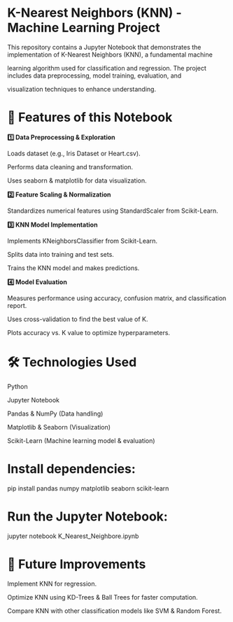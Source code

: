 # K-Nearest Neighbors (KNN) - Machine Learning Project

This repository contains a Jupyter Notebook that demonstrates the implementation of K-Nearest Neighbors (KNN), a fundamental machine 

learning algorithm used for classification and regression. The project includes data preprocessing, model training, evaluation, and

visualization techniques to enhance understanding.


# 📌 Features of this Notebook

**1️⃣ Data Preprocessing & Exploration**

Loads dataset (e.g., Iris Dataset or Heart.csv).

Performs data cleaning and transformation.

Uses seaborn & matplotlib for data visualization.

**2️⃣ Feature Scaling & Normalization**

Standardizes numerical features using StandardScaler from Scikit-Learn.

**3️⃣ KNN Model Implementation**

Implements KNeighborsClassifier from Scikit-Learn.

Splits data into training and test sets.

Trains the KNN model and makes predictions.

**4️⃣ Model Evaluation**

Measures performance using accuracy, confusion matrix, and classification report.

Uses cross-validation to find the best value of K.

Plots accuracy vs. K value to optimize hyperparameters.

# 🛠️ Technologies Used

Python

Jupyter Notebook

Pandas & NumPy (Data handling)

Matplotlib & Seaborn (Visualization)

Scikit-Learn (Machine learning model & evaluation)


# Install dependencies:

pip install pandas numpy matplotlib seaborn scikit-learn  

# Run the Jupyter Notebook:

jupyter notebook K_Nearest_Neighbore.ipynb

# 🎯 Future Improvements
Implement KNN for regression.

Optimize KNN using KD-Trees & Ball Trees for faster computation.

Compare KNN with other classification models like SVM & Random Forest.
